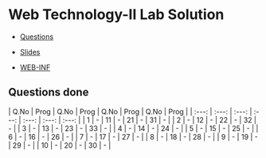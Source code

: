 # Web Technology-II Lab Solution

- [Questions](https://drive.google.com/file/d/1kQvB8GM_OjnZbUZ1Gs0J9LxBVMJDF1rH/view?usp=sharing)

- [Slides](https://drive.google.com/open?id=1ybJZIkgHW61mTfzj_7dNyNsGpQwaFV4F)

- [WEB-INF](https://github.com/AmbujaAK/practice/tree/master/web-inf)

## Questions done
| Q.No | Prog | Q.No | Prog | Q.No | Prog | Q.No | Prog |
| :---: | :---: | :---: | :---: | :---: | :---: | :---: |
| 1 |  -  | 11 |  -  | 21 |  -  | 31 |  -  |
| 2 |  -  | 12 |  -  | 22 |  -  | 32 |  -  |
| 3 |  -  | 13 |  -  | 23 |  -  | 33 |  -  |
| 4 |  -  | 14 |  -  | 24 |  -  |
| 5 |  -  | 15 |  -  | 25 |  -  |
| 6 |  -  | 16 |  -  | 26 |  -  |
| 7 |  -  | 17 |  -  | 27 |  -  |
| 8 |  -  | 18 |  -  | 28 |  -  |
| 9 |  -  | 19 |  -  | 29 |  -  |
| 10 |  -  | 20 |  -  | 30 |  -  |
